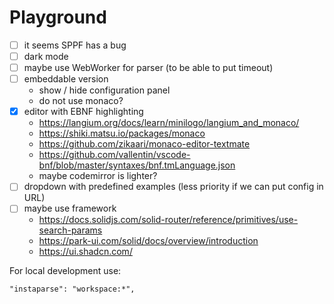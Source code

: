 # Playground

- [ ] it seems SPPF has a bug
- [ ] dark mode
- [ ] maybe use WebWorker for parser (to be able to put timeout)
- [ ] embeddable version
  - show / hide configuration panel
  - do not use monaco?
- [x] editor with EBNF highlighting
  - https://langium.org/docs/learn/minilogo/langium_and_monaco/
  - https://shiki.matsu.io/packages/monaco
  - https://github.com/zikaari/monaco-editor-textmate
  - https://github.com/vallentin/vscode-bnf/blob/master/syntaxes/bnf.tmLanguage.json
  - maybe codemirror is lighter?
- [ ] dropdown with predefined examples (less priority if we can put config in URL)
- [ ] maybe use framework
  - https://docs.solidjs.com/solid-router/reference/primitives/use-search-params
  - https://park-ui.com/solid/docs/overview/introduction
  - https://ui.shadcn.com/

For local development use:

```
"instaparse": "workspace:*",
```
